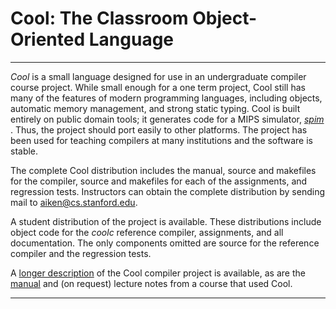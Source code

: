 # Cool: The Classroom Object-Oriented Language

---

*Cool* is a small language designed for use in an undergraduate compiler
course project. While small enough for a one term project, Cool still
has many of the features of modern programming languages, including
objects, automatic memory management, and strong static typing. Cool is
built entirely on public domain tools; it generates code for a MIPS
simulator, [*spim*](http://www.cs.wisc.edu/~larus/spim.html) . Thus, the
project should port easily to other platforms. The project has been used
for teaching compilers at many institutions and the software is stable.

The complete Cool distribution includes the manual, source and makefiles
for the compiler, source and makefiles for each of the assignments, and
regression tests. Instructors can obtain the complete distribution by
sending mail to <aiken@cs.stanford.edu>.

A student distribution of the project is available. These distributions
include object code for the *coolc* reference compiler, assignments, and
all documentation. The only components omitted are source for the
reference compiler and the regression tests.

A [longer
description](http://theory.stanford.edu/~aiken/publications/papers/sigplan96.ps)
of the Cool compiler project is available, as are the
[manual](cool-manual.pdf)
and (on request) lecture notes from a course that used Cool.

---
